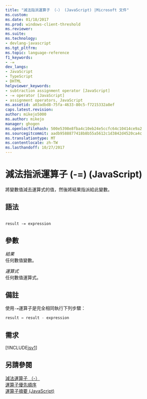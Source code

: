 ```yaml
---
title: "減法指派運算子 （-） (JavaScript) |Microsoft 文件"
ms.custom: 
ms.date: 01/18/2017
ms.prod: windows-client-threshold
ms.reviewer: 
ms.suite: 
ms.technology:
- devlang-javascript
ms.tgt_pltfrm: 
ms.topic: language-reference
f1_keywords:
- -=
dev_langs:
- JavaScript
- TypeScript
- DHTML
helpviewer_keywords:
- subtraction assignment operator [JavaScript]
- -= operator [JavaScript]
- assignment operators, JavaScript
ms.assetid: a03adbd8-75fa-4633-80c5-f7215332a8ef
caps.latest.revision: 
author: mikejo5000
ms.author: mikejo
manager: ghogen
ms.openlocfilehash: 500e5398e8fba4c10eb24e5ccfc64c10414ce9a2
ms.sourcegitcommit: aadb9588877418b8b55a5612c1d3842d4520ca4c
ms.translationtype: MT
ms.contentlocale: zh-TW
ms.lasthandoff: 10/27/2017
---
```

# <a name="subtraction-assignment-operator---javascript"></a>減法指派運算子 (-=) (JavaScript)
將變數值減去運算式的值，然後將結果指派給此變數。  
  
## <a name="syntax"></a>語法  
  
```  
  
result -= expression  
```  
  
## <a name="parameters"></a>參數  
 *結果*  
 任何數值變數。  
  
 *運算式*  
 任何數值運算式。  
  
## <a name="remarks"></a>備註  
 使用`-=`運算子是完全相同執行下列步驟：  
  
```JavaScript  
result = result - expression  
```  
  
## <a name="requirements"></a>需求  
 [!INCLUDE[jsv1](../../javascript/misc/includes/jsv1-md.md)]  
  
## <a name="see-also"></a>另請參閱  
 [減法運算子 （-）](../../javascript/reference/subtraction-operator-decrement-javascript.md)   
 [運算子優先順序](../../javascript/operator-subtractprecedence-javascript.md)   
 [運算子摘要 (JavaScript)](../../javascript/misc/operator-subtractsummary-javascript.md)
